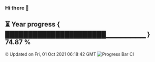### Hi there 👋
⏳ Year progress { ██████████████████████▁▁▁▁▁▁▁▁ } 74.87 %
---
⏰ Updated on Fri, 01 Oct 2021 06:18:42 GMT
![Progress Bar CI](https://github.com/liununu/liununu/workflows/Progress%20Bar%20CI/badge.svg)
